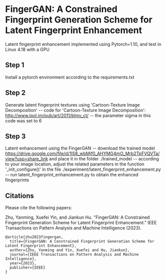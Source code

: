 # FingerGAN: A Constrained Fingerprint Generation Scheme for Latent Fingerprint Enhancement

Latent fingerprint enhancement implemented using Pytorch=1.10, and test in Linux 4.18 with a GPU

## Step 1
Install a pytorch environment according to the requirements.txt

## Step 2
Generate latent fingerprint textures using 'Cartoon-Texture Image Decomposition'
	-- code for 'Cartoon-Texture Image Decomposition': http://www.ipol.im/pub/art/2011/blmv_ct/
	-- the parameter sigma in this code was set to 6
	
## Step 3 
Latent enhancement using the FingerGAN
	-- download the trained model https://drive.google.com/file/d/1lS8_wbMjf0_AHYMG4mO_Mrb2TpFVQVTa/view?usp=share_link and place it in the folder ./trained_model 
	-- according to your image location, adjust the related parameters in the function '_init_configure()' in the file ./experiment/latent_fingerprint_enhancement.py
	-- run latent_fingerprint_enhancement.py to obtain the enhanced fingerprints
	

## Citations

Please cite the following papers:

Zhu, Yanming, Xuefei Yin, and Jiankun Hu. "FingerGAN: A Constrained Fingerprint Generation Scheme for Latent Fingerprint Enhancement." IEEE Transactions on Pattern Analysis and Machine Intelligence (2023).
```
@article{zhu2023fingergan,
  title={FingerGAN: A Constrained Fingerprint Generation Scheme for Latent Fingerprint Enhancement},
  author={Zhu, Yanming and Yin, Xuefei and Hu, Jiankun},
  journal={IEEE Transactions on Pattern Analysis and Machine Intelligence},
  year={2023},
  publisher={IEEE}
}
```
